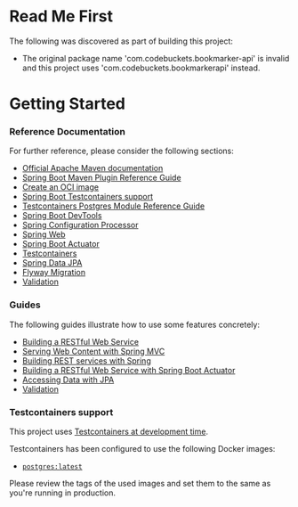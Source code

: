 # Read Me First
The following was discovered as part of building this project:

* The original package name 'com.codebuckets.bookmarker-api' is invalid and this project uses 'com.codebuckets.bookmarkerapi' instead.

# Getting Started

### Reference Documentation
For further reference, please consider the following sections:

* [Official Apache Maven documentation](https://maven.apache.org/guides/index.html)
* [Spring Boot Maven Plugin Reference Guide](https://docs.spring.io/spring-boot/docs/3.1.7-SNAPSHOT/maven-plugin/reference/html/)
* [Create an OCI image](https://docs.spring.io/spring-boot/docs/3.1.7-SNAPSHOT/maven-plugin/reference/html/#build-image)
* [Spring Boot Testcontainers support](https://docs.spring.io/spring-boot/docs/3.1.7-SNAPSHOT/reference/html/features.html#features.testing.testcontainers)
* [Testcontainers Postgres Module Reference Guide](https://java.testcontainers.org/modules/databases/postgres/)
* [Spring Boot DevTools](https://docs.spring.io/spring-boot/docs/3.1.7-SNAPSHOT/reference/htmlsingle/index.html#using.devtools)
* [Spring Configuration Processor](https://docs.spring.io/spring-boot/docs/3.1.7-SNAPSHOT/reference/htmlsingle/index.html#appendix.configuration-metadata.annotation-processor)
* [Spring Web](https://docs.spring.io/spring-boot/docs/3.1.7-SNAPSHOT/reference/htmlsingle/index.html#web)
* [Spring Boot Actuator](https://docs.spring.io/spring-boot/docs/3.1.7-SNAPSHOT/reference/htmlsingle/index.html#actuator)
* [Testcontainers](https://java.testcontainers.org/)
* [Spring Data JPA](https://docs.spring.io/spring-boot/docs/3.1.7-SNAPSHOT/reference/htmlsingle/index.html#data.sql.jpa-and-spring-data)
* [Flyway Migration](https://docs.spring.io/spring-boot/docs/3.1.7-SNAPSHOT/reference/htmlsingle/index.html#howto.data-initialization.migration-tool.flyway)
* [Validation](https://docs.spring.io/spring-boot/docs/3.1.7-SNAPSHOT/reference/htmlsingle/index.html#io.validation)

### Guides
The following guides illustrate how to use some features concretely:

* [Building a RESTful Web Service](https://spring.io/guides/gs/rest-service/)
* [Serving Web Content with Spring MVC](https://spring.io/guides/gs/serving-web-content/)
* [Building REST services with Spring](https://spring.io/guides/tutorials/rest/)
* [Building a RESTful Web Service with Spring Boot Actuator](https://spring.io/guides/gs/actuator-service/)
* [Accessing Data with JPA](https://spring.io/guides/gs/accessing-data-jpa/)
* [Validation](https://spring.io/guides/gs/validating-form-input/)

### Testcontainers support

This project uses [Testcontainers at development time](https://docs.spring.io/spring-boot/docs/3.1.7-SNAPSHOT/reference/html/features.html#features.testing.testcontainers.at-development-time).

Testcontainers has been configured to use the following Docker images:

* [`postgres:latest`](https://hub.docker.com/_/postgres)

Please review the tags of the used images and set them to the same as you're running in production.

